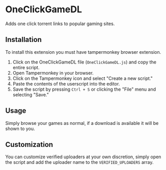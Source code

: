 # OneClickGameDL

Adds one click torrent links to popular gaming sites.

## Installation
To install this extension you must have tampermonkey browser extension.

1. Click on the OneClickGameDL file (`OneClickGameDL.js`) and copy the entire script.
2. Open Tampermonkey in your browser.
3. Click on the Tampermonkey icon and select "Create a new script."
4. Paste the contents of the userscript into the editor.
5. Save the script by pressing `Ctrl + S` or clicking the "File" menu and selecting "Save."

## Usage
Simply browse your games as normal, if a download is available it will be shown to you.

## Customization
You can customize verified uploaders at your own discretion, simply open the script and add the uploader name to the `VERIFIED_UPLOADERS` array.
